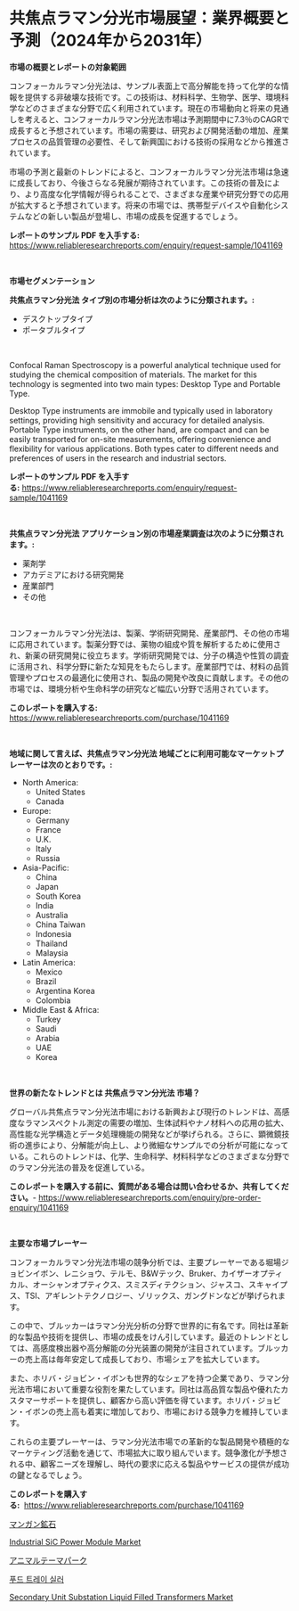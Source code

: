 <p><h1>共焦点ラマン分光市場展望：業界概要と予測（2024年から2031年）</h1></p><p><strong>市場の概要とレポートの対象範囲</strong></p>
<p><p>コンフォーカルラマン分光法は、サンプル表面上で高分解能を持って化学的な情報を提供する非破壊な技術です。この技術は、材料科学、生物学、医学、環境科学などのさまざまな分野で広く利用されています。現在の市場動向と将来の見通しを考えると、コンフォーカルラマン分光法市場は予測期間中に7.3％のCAGRで成長すると予想されています。市場の需要は、研究および開発活動の増加、産業プロセスの品質管理の必要性、そして新興国における技術の採用などから推進されています。</p><p>市場の予測と最新のトレンドによると、コンフォーカルラマン分光法市場は急速に成長しており、今後さらなる発展が期待されています。この技術の普及により、より高度な化学情報が得られることで、さまざまな産業や研究分野での応用が拡大すると予想されています。将来の市場では、携帯型デバイスや自動化システムなどの新しい製品が登場し、市場の成長を促進するでしょう。</p></p>
<p><strong>レポートのサンプル PDF を入手する:</strong> <a href="https://www.reliableresearchreports.com/enquiry/request-sample/1041169">https://www.reliableresearchreports.com/enquiry/request-sample/1041169</a></p>
<p>&nbsp;</p>
<p><strong>市場セグメンテーション</strong></p>
<p><strong>共焦点ラマン分光法 タイプ別の市場分析は次のように分類されます。:</strong></p>
<p><ul><li>デスクトップタイプ</li><li>ポータブルタイプ</li></ul></p>
<p>&nbsp;</p>
<p><p>Confocal Raman Spectroscopy is a powerful analytical technique used for studying the chemical composition of materials. The market for this technology is segmented into two main types: Desktop Type and Portable Type. </p><p>Desktop Type instruments are immobile and typically used in laboratory settings, providing high sensitivity and accuracy for detailed analysis. Portable Type instruments, on the other hand, are compact and can be easily transported for on-site measurements, offering convenience and flexibility for various applications. Both types cater to different needs and preferences of users in the research and industrial sectors.</p></p>
<p><strong>レポートのサンプル PDF を入手する:</strong>&nbsp;<a href="https://www.reliableresearchreports.com/enquiry/request-sample/1041169">https://www.reliableresearchreports.com/enquiry/request-sample/1041169</a></p>
<p>&nbsp;</p>
<p><strong> 共焦点ラマン分光法 アプリケーション別の市場産業調査は次のように分類されます。:</strong></p>
<p><ul><li>薬剤学</li><li>アカデミアにおける研究開発</li><li>産業部門</li><li>その他</li></ul></p>
<p>&nbsp;</p>
<p><p>コンフォーカルラマン分光法は、製薬、学術研究開発、産業部門、その他の市場に応用されています。製薬分野では、薬物の組成や質を解析するために使用され、新薬の研究開発に役立ちます。学術研究開発では、分子の構造や性質の調査に活用され、科学分野に新たな知見をもたらします。産業部門では、材料の品質管理やプロセスの最適化に使用され、製品の開発や改良に貢献します。その他の市場では、環境分析や生命科学の研究など幅広い分野で活用されています。</p></p>
<p><strong>このレポートを購入する:</strong>&nbsp; <a href="https://www.reliableresearchreports.com/purchase/1041169">https://www.reliableresearchreports.com/purchase/1041169</a></p>
<p>&nbsp;</p>
<p><strong>地域に関して言えば、共焦点ラマン分光法 地域ごとに利用可能なマーケットプレーヤーは次のとおりです。:</strong></p>
<p><ul>
    <li>
        North America:
        <ul>
            <li>United States</li>
            <li>Canada</li>
        </ul>
    </li>
    <li>
        Europe:
        <ul>
            <li>Germany</li>
            <li>France</li>
            <li>U.K.</li>
            <li>Italy</li>
            <li>Russia</li>
        </ul>
    </li>
    <li>
        Asia-Pacific:
        <ul>
            <li>China</li>
            <li>Japan</li>
            <li>South Korea</li>
            <li>India</li>
            <li>Australia</li>
            <li>China Taiwan</li>
            <li>Indonesia</li>
            <li>Thailand</li>
            <li>Malaysia</li>
        </ul>
    </li>
    <li>
        Latin America:
        <ul>
            <li>Mexico</li>
            <li>Brazil</li>
            <li>Argentina Korea</li>
            <li>Colombia</li>
        </ul>
    </li>
    <li>
        Middle East & Africa:
        <ul>
            <li>Turkey</li>
            <li>Saudi</li>
            <li>Arabia</li>
            <li>UAE</li>
            <li>Korea</li>
        </ul>
    </li>
    </ul></p>
<p>&nbsp;</p>
<p><strong>世界の新たなトレンドとは 共焦点ラマン分光法 市場？</strong></p>
<p><p>グローバル共焦点ラマン分光法市場における新興および現行のトレンドは、高感度なラマンスペクトル測定の需要の増加、生体試料やナノ材料への応用の拡大、高性能な光学構造とデータ処理機能の開発などが挙げられる。さらに、顕微鏡技術の進歩により、分解能が向上し、より微細なサンプルでの分析が可能になっている。これらのトレンドは、化学、生命科学、材料科学などのさまざまな分野でのラマン分光法の普及を促進している。</p></p>
<p><strong>このレポートを購入する前に、質問がある場合は問い合わせるか、共有してください。</strong>- <a href="https://www.reliableresearchreports.com/enquiry/pre-order-enquiry/1041169">https://www.reliableresearchreports.com/enquiry/pre-order-enquiry/1041169</a></p>
<p>&nbsp;</p>
<p><strong>主要な市場プレーヤー</strong></p>
<p><p>コンフォーカルラマン分光法市場の競争分析では、主要プレーヤーである堀場ジョビンイボン、レニショウ、テルモ、B&Wテック、Bruker、カイザーオプティカル、オーシャンオプティクス、スミスディテクション、ジャスコ、スキャイプス、TSI、アギレントテクノロジー、ゾリックス、ガングドンなどが挙げられます。</p><p>この中で、ブルッカーはラマン分光分析の分野で世界的に有名です。同社は革新的な製品や技術を提供し、市場の成長をけん引しています。最近のトレンドとしては、高感度検出器や高分解能の分光装置の開発が注目されています。ブルッカーの売上高は毎年安定して成長しており、市場シェアを拡大しています。</p><p>また、ホリバ・ジョビン・イボンも世界的なシェアを持つ企業であり、ラマン分光法市場において重要な役割を果たしています。同社は高品質な製品や優れたカスタマーサポートを提供し、顧客から高い評価を得ています。ホリバ・ジョビン・イボンの売上高も着実に増加しており、市場における競争力を維持しています。</p><p>これらの主要プレーヤーは、ラマン分光法市場での革新的な製品開発や積極的なマーケティング活動を通じて、市場拡大に取り組んでいます。競争激化が予想される中、顧客ニーズを理解し、時代の要求に応える製品やサービスの提供が成功の鍵となるでしょう。</p></p>
<p><strong>このレポートを購入する:</strong>&nbsp;&nbsp;<a href="https://www.reliableresearchreports.com/purchase/1041169">https://www.reliableresearchreports.com/purchase/1041169</a></p>
<p><p><a href="https://medium.com/@sheliamoneyz1c4jitzdb7wqt/%E3%83%9E%E3%83%B3%E3%82%AC%E3%83%B3%E9%89%B1%E7%9F%B3%E5%B8%82%E5%A0%B4%E3%83%AC%E3%83%9D%E3%83%BC%E3%83%88%E3%81%AF-%E3%81%93%E3%81%AE%E5%B8%82%E5%A0%B4%E3%81%AE%E6%9C%80%E6%96%B0%E3%81%AE%E3%83%88%E3%83%AC%E3%83%B3%E3%83%89%E3%82%84%E6%88%90%E9%95%B7%E6%A9%9F%E4%BC%9A%E3%82%92%E6%98%8E%E3%82%89%E3%81%8B%E3%81%AB%E3%81%97%E3%81%A6%E3%81%84%E3%81%BE%E3%81%99-792b8a247d2f">マンガン鉱石</a></p><p><a href="https://view.publitas.com/reportprime-1/industrial-sic-power-module-market-research-report-reveals-the-latest-trends-and-opportunities-of-this-market-for-period-from-2024-2031/">Industrial SiC Power Module Market</a></p><p><a href="https://medium.com/@bracarafogo/%E5%8B%95%E7%89%A9%E3%81%AE%E3%83%86%E3%83%BC%E3%83%9E%E3%83%91%E3%83%BC%E3%82%AF%E3%81%AE%E5%B8%82%E5%A0%B4%E8%A6%8F%E6%A8%A1%E3%81%AF-%E3%82%B0%E3%83%AD%E3%83%BC%E3%83%90%E3%83%AB%E7%94%A3%E6%A5%AD%E3%81%AB%E3%81%8A%E3%81%91%E3%82%8B%E6%9C%80%E9%81%A9%E3%81%AA%E3%83%9E%E3%83%BC%E3%82%B1%E3%83%86%E3%82%A3%E3%83%B3%E3%82%B0%E3%83%81%E3%83%A3%E3%83%B3%E3%83%8D%E3%83%AB%E3%82%92%E6%98%8E%E3%82%89%E3%81%8B%E3%81%AB%E3%81%97%E3%81%BE%E3%81%99-464906d19c28">アニマルテーマパーク</a></p><p><a href="https://medium.com/@lucilehilll2023/%ED%91%B8%EB%93%9C-%ED%8A%B8%EB%A0%88%EC%9D%B4-%EC%94%B0%EB%9F%AC-%EC%8B%9C%EC%9E%A5-%EC%A0%84%EB%A7%9D-%EC%82%B0%EC%97%85-%EA%B0%9C%EC%9A%94-%EB%B0%8F-%EC%98%88%EC%B8%A1-2024%EB%85%84%EB%B6%80%ED%84%B0-2031%EB%85%84%EA%B9%8C%EC%A7%80-318f993f548b">푸드 트레이 실러</a></p><p><a href="https://angry-finch-aaf.notion.site/Secondary-Unit-Substation-Liquid-Filled-Transformers-Market-Research-Report-The-Key-To-Successful-B-f9f6fbef23a848298d9c9c672576382d">Secondary Unit Substation Liquid Filled Transformers Market</a></p></p>
